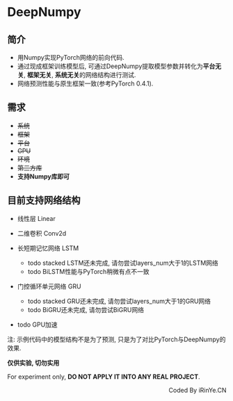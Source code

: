# DeepNumpy
## 简介
* 用Numpy实现PyTorch网络的前向代码.
* 通过现成框架训练模型后, 可通过DeepNumpy提取模型参数并转化为**平台无关**, **框架无关**, **系统无关**的网络结构进行测试. 
* 网络预测性能与原生框架一致(参考PyTorch 0.4.1).

## 需求
* ~~系统~~
* ~~框架~~
* ~~平台~~
* ~~GPU~~
* ~~环境~~
* ~~第三方库~~
* **支持Numpy库即可**

## 目前支持网络结构

* 线性层 Linear
* 二维卷积 Conv2d
* 长短期记忆网络 LSTM
    * todo stacked LSTM还未完成, 请勿尝试layers_num大于1的LSTM网络
    * todo BiLSTM性能与PyTorch稍微有点不一致
* 门控循环单元网络 GRU
    * todo stacked GRU还未完成, 请勿尝试layers_num大于1的GRU网络
    * todo BiGRU还未完成, 请勿尝试BiGRU网络
    
* todo GPU加速

注: 示例代码中的模型结构不是为了预测, 只是为了对比PyTorch与DeepNumpy的效果.

**仅供实验, 切勿实用**

For experiment only, **DO NOT APPLY IT INTO ANY REAL PROJECT**.

<p align="right">Coded By iRinYe.CN</p>